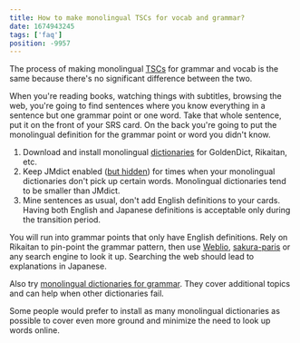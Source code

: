 ```yaml
---
title: How to make monolingual TSCs for vocab and grammar?
date: 1674943245
tags: ['faq']
position: -9957
---
```


The process of making monolingual [TSCs](discussing-various-card-templates.html#targeted-sentence-cards)
for grammar and vocab is the same
because there's no significant difference between the two.

When you're reading books,
watching things with subtitles,
browsing the web,
you're going to find sentences where
you know everything in a sentence
but one grammar point or one word.
Take that whole sentence,
put it on the front of your SRS card.
On the back you're going to put the monolingual definition
for the grammar point or word you didn't know.

1) Download and install monolingual
   [dictionaries](yomichan-and-epwing-dictionaries.html)
   for GoldenDict, Rikaitan, etc.
2) Keep JMdict enabled ([but hidden](setting-up-yomichan.html#collapse-dictionaries))
   for times when your monolingual dictionaries don't pick up certain words.
   Monolingual dictionaries tend to be smaller than JMdict.
3) Mine sentences as usual, don't add English definitions to your cards.
   Having both English and Japanese definitions is acceptable only during the transition period.

You will run into grammar points
that only have English definitions.
Rely on Rikaitan to pin-point the grammar pattern, then use
[Weblio](https://www.weblio.jp/),
[sakura-paris](https://sakura-paris.org/dict/)
or any search engine to look it up.
Searching the web should lead to explanations in Japanese.

Also try [monolingual dictionaries for grammar](yomichan-and-epwing-dictionaries.html#grammar).
They cover additional topics and can help when other dictionaries fail.

Some people would prefer to install as many monolingual dictionaries as possible
to cover even more ground and minimize the need to look up words online.
